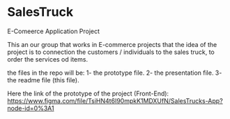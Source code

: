 # SalesTruck
E-Comeerce Application Project

This an our group that works in E-commerce projects that the idea of the project is to connection the customers / individuals to the sales truck, to order the services od items.

the files in the repo will be: 1- the prototype file. 2- the presentation file. 3- the readme file (this file).

Here the link of the prototype of the project (Front-End):
https://www.figma.com/file/TsiHN4t6I90mpkK1MDXUfN/SalesTrucks-App?node-id=0%3A1

